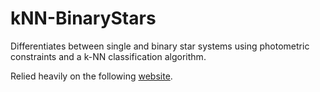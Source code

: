 # kNN-BinaryStars
Differentiates between single and binary star systems using photometric constraints and a k-NN classification algorithm.

Relied heavily on the following [website](https://towardsdatascience.com/building-a-k-nearest-neighbors-k-nn-model-with-scikit-learn-51209555453a).
